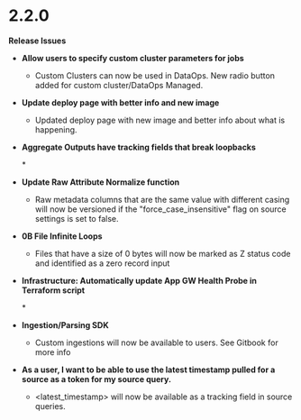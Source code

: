 # 2.2.0

**Release Issues**

* **Allow users to specify custom cluster parameters for jobs**
  * Custom Clusters can now be used in DataOps. New radio button added for custom cluster/DataOps Managed.
* **Update deploy page with better info and new image**
  * Updated deploy page with new image and better info about what is happening.
* **Aggregate Outputs have tracking fields that break loopbacks**

  \* 

* **Update Raw Attribute Normalize function**
  * Raw metadata columns that are the same value with different casing will now be versioned if the "force\_case\_insensitive" flag on source settings is set to false.
* **0B File Infinite Loops**
  * Files that have a size of 0 bytes will now be marked as Z status code and identified as a zero record input
* **Infrastructure: Automatically update App GW Health Probe in Terraform script**

  \* 

* **Ingestion/Parsing SDK**
  * Custom ingestions will now be available to users. See Gitbook for more info
* **As a user, I want to be able to use the latest timestamp pulled for a source as a token for my source query.**
  * &lt;latest\_timestamp&gt; will now be available as a tracking field in source queries.

